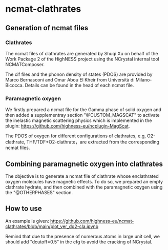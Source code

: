 # ncmat-clathrates

## Generation of ncmat files

### Clathrates

The ncmat files of clathrates are generated by Shuqi Xu on behalf of 
the Work Package 2 of the HighNESS project using the NCrystal internal 
tool NCMATComposer.

The cif files and the phonon density of states (PDOS) are provided by Marco 
Bernasconi and Omar Abou El Kheir from Università di Milano-Bicocca. Details
can be found in the head of each ncmat file.

### Paramagnetic oxygen

We firstly prepared a ncmat file for the Gamma phase of solid oxygen and
then added a supplementray section "@CUSTOM_MAGSCAT" to activate the 
inelastic magnetic scattering physics which is implemented in the plugin: 
https://github.com/highness-eu/ncplugin-MagScat. 

The PDOS of oxygen for different configurations of clathrates, e.g, 
O2-clathrate, THF/TDF+O2-clathrate，are extracted from the corresponding 
ncmat files.

## Combining paramagnetic oxygen into clathrates

The objective is to generate a ncmat file of clathrate whose enclathrated
oxygen molecules have magnetic effects. To do so, we prepared an empty 
clathrate hydrate, and then combined with the paramagnetic oxygen using
the "@OTHERPHASES" section.

## How to use

An example is given: https://github.com/highness-eu/ncmat-clathrates/blob/main/plot_ver_do2-cla.ipynb

Remind that due to the presence of numerous atoms in large unit cell, we
should add "dcutoff=0.5" in the cfg to avoid the cracking of NCrystal.
